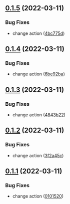 ## [0.1.5](https://github.com/devind-team/CryptoPro-pycades/compare/v0.1.4...v0.1.5) (2022-03-11)


### Bug Fixes

* change action ([4bc775d](https://github.com/devind-team/CryptoPro-pycades/commit/4bc775d164419bcb4e8455ec3b414730f23da997))



## [0.1.4](https://github.com/devind-team/CryptoPro-pycades/compare/v0.1.3...v0.1.4) (2022-03-11)


### Bug Fixes

* change action ([6be92ba](https://github.com/devind-team/CryptoPro-pycades/commit/6be92ba5645d2d0f8703cba899d929ab0050c511))



## [0.1.3](https://github.com/devind-team/CryptoPro-pycades/compare/v0.1.2...v0.1.3) (2022-03-11)


### Bug Fixes

* change action ([4843b22](https://github.com/devind-team/CryptoPro-pycades/commit/4843b226cbb0918d519f54b079a740ad29c5a07a))



## [0.1.2](https://github.com/devind-team/CryptoPro-pycades/compare/v0.1.1...v0.1.2) (2022-03-11)


### Bug Fixes

* change action ([3f2a45c](https://github.com/devind-team/CryptoPro-pycades/commit/3f2a45cc2566df6d82a2d3b343caf09ad53dca3e))



## [0.1.1](https://github.com/devind-team/CryptoPro-pycades/compare/v0.1.0...v0.1.1) (2022-03-11)


### Bug Fixes

* change action ([0101520](https://github.com/devind-team/CryptoPro-pycades/commit/01015206209a8f9df8deac6e29f1578e825077c2))



